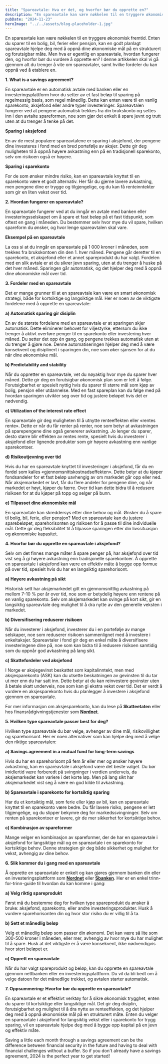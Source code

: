 ```yaml
---
title: "Spareavtale: Hva er det, og hvorfor bør du opprette en?"
description: "En spareavtale kan være nøkkelen til en tryggere økonomisk fremtid. Enten du sparer til en bolig, bil, ferier eller pensjon, kan en godt planlagt spareavtale hjelpe deg med å oppnå dine økonomiske mål på en strukturert og forutsigbar måte. Men hva er egentlig en spareavtale, hvordan fungerer den, og hvorfor bør du vurdere å opprette &#8230; Read more"
pubDate: "2024-11-23"
heroImage: "../../assets/blog-placeholder-1.jpg"
---
```


En spareavtale kan være nøkkelen til en tryggere økonomisk fremtid. Enten du sparer til en bolig, bil, ferier eller pensjon, kan en godt planlagt spareavtale hjelpe deg med å oppnå dine økonomiske mål på en strukturert og forutsigbar måte. Men hva er egentlig en spareavtale, hvordan fungerer den, og hvorfor bør du vurdere å opprette en? I denne artikkelen skal vi gå gjennom alt du trenger å vite om spareavtaler, samt hvilke fordeler du kan oppnå ved å etablere en.

**1. What is a savings agreement?**

En spareavtale er en automatisk avtale med banken eller en investeringsplattform hvor du setter av et fast beløp til sparing på regelmessig basis, som regel månedlig. Dette kan enten være til en vanlig sparekonto, aksjefond eller andre typer investeringer. Spareavtalen fungerer ved at pengene automatisk trekkes fra din brukskonto og settes inn i den avtalte spareformen, noe som gjør det enkelt å spare jevnt og trutt uten at du trenger å tenke på det.

**Sparing i aksjefond**

En av de mest populære spareavtalene er sparing i aksjefond, der pengene dine investeres i fond med en bred portefølje av aksjer. Dette gir deg muligheten til å oppnå høyere avkastning enn på en tradisjonell sparekonto, selv om risikoen også er høyere.

**Sparing i sparekonto**

For de som ønsker mindre risiko, kan en spareavtale knyttet til en sparekonto være et godt alternativ. Her får du gjerne lavere avkastning, men pengene dine er trygge og tilgjengelige, og du kan få renteinntekter som gir en liten vekst over tid.

**2. Hvordan fungerer en spareavtale?**

En spareavtale fungerer ved at du inngår en avtale med banken eller investeringsselskapet om å spare et fast beløp på et fast tidspunkt, som oftest en gang i måneden. Du bestemmer selv hvor mye du vil spare, hvilken spareform du ønsker, og hvor lenge spareavtalen skal vare.

**Eksempel på en spareavtale**

La oss si at du inngår en spareavtale på 1 000 kroner i måneden, som trekkes fra brukskontoen din den 1. hver måned. Pengene går deretter til en sparekonto, et aksjefond eller et annet spareprodukt du har valgt. Fordelen med en slik avtale er at du sikrer jevn sparing, uten at du trenger å huske på det hver måned. Sparingen går automatisk, og det hjelper deg med å oppnå dine økonomiske mål over tid.

**3. Fordeler med en spareavtale**

Det er mange grunner til at en spareavtale kan være en smart økonomisk strategi, både for kortsiktige og langsiktige mål. Her er noen av de viktigste fordelene med å opprette en spareavtale:

**a) Automatisk sparing gir disiplin**

En av de største fordelene med en spareavtale er at sparingen skjer automatisk. Dette eliminerer behovet for viljestyrke, ettersom du ikke trenger å aktivt overføre penger til en sparekonto eller investering hver måned. Du setter det opp én gang, og pengene trekkes automatisk uten at du trenger å gjøre noe. Denne automatiseringen hjelper deg med å være konsekvent og disiplinert i sparingen din, noe som øker sjansen for at du når dine økonomiske mål.

**b) Predictability and stability**

Når du oppretter en spareavtale, vet du nøyaktig hvor mye du sparer hver måned. Dette gir deg en forutsigbar økonomisk plan som er lett å følge. Forutsigbarhet er spesielt nyttig hvis du sparer til større mål som kjøp av bolig, pensjon eller utdannelse. Med en fast spareplan kan du følge med på hvordan sparingen utvikler seg over tid og justere beløpet hvis det er nødvendig.

**c) Utilization of the interest rate effect**

En spareavtale gir deg muligheten til å utnytte renteeffekten eller «rentes rente». Dette er når du får renter på renter, noe som betyr at avkastningen på sparepengene dine også genererer avkastning. Jo lenger du sparer, desto større blir effekten av rentes rente, spesielt hvis du investerer i aksjefond eller lignende produkter som gir høyere avkastning enn vanlige sparekontoer.

**d) Risikoutjevning over tid**

Hvis du har en spareavtale knyttet til investeringer i aksjefond, får du en fordel som kalles «gjennomsnittskostnadseffekten». Dette betyr at du kjøper fondsandeler for et fast beløp uavhengig av om markedet går opp eller ned. Når aksjemarkedet er lavt, får du flere andeler for pengene dine, og når markedet er høyt, kjøper du færre. Over tid kan dette bidra til å redusere risikoen for at du kjøper på topp og selger på bunn.

**e) Tilpasset dine økonomiske mål**

En spareavtale kan skreddersys etter dine behov og mål. Ønsker du å spare til bolig, bil, ferie, eller pensjon? Med en spareavtale kan du justere sparebeløpet, sparehorisonten og risikoen for å passe til dine individuelle mål. Dette gir deg fleksibilitet til å tilpasse sparingen etter din livssituasjon og økonomiske kapasitet.

**4. Hvorfor bør du opprette en spareavtale i aksjefond?**

Selv om det finnes mange måter å spare penger på, har aksjefond over tid vist seg å gi høyere avkastning enn tradisjonelle sparekontoer. Å opprette en spareavtale i aksjefond kan være en effektiv måte å bygge opp formue på over tid, spesielt hvis du har en langsiktig sparehorisont.

**a) Høyere avkastning på sikt**

Historisk sett har aksjemarkedet gitt en gjennomsnittlig avkastning på mellom 7-10 % per år over tid, noe som er betydelig høyere enn rentene på en vanlig sparekonto. Selv om aksjemarkedet kan svinge på kort sikt, gir en langsiktig spareavtale deg mulighet til å dra nytte av den generelle veksten i markedet.

**b) Diversifisering reduserer risikoen**

Når du investerer i aksjefond, investerer du i en portefølje av mange selskaper, noe som reduserer risikoen sammenlignet med å investere i enkeltaksjer. Spareavtaler i fond gir deg en enkel måte å diversifisere investeringene dine på, noe som kan bidra til å redusere risikoen samtidig som du oppnår god avkastning på lang sikt.

**c) Skattefordeler ved aksjefond**

I Norge er aksjegevinst beskattet som kapitalinntekt, men med aksjesparekonto (ASK) kan du utsette beskatningen av gevinsten til du tar ut mer enn du har satt inn. Dette betyr at du kan reinvestere gevinster uten å betale skatt underveis, noe som kan gi ekstra vekst over tid. Det er verdt å vurdere en aksjesparekonto hvis du planlegger å investere i aksjefond gjennom en spareavtale.

For mer informasjon om aksjesparekonto, kan du lese på **Skatteetaten** eller hos finansrådgivningstjenester som **[Nordnet](https://www.nordnet.no)**.

**5. Hvilken type spareavtale passer best for deg?**

Hvilken type spareavtale du bør velge, avhenger av dine mål, risikovillighet og sparehorisont. Her er noen alternativer som kan hjelpe deg med å velge den riktige spareavtalen:

**a) Savings agreement in a mutual fund for long-term savings**

Hvis du har en sparehorisont på fem år eller mer og ønsker høyere avkastning, kan en spareavtale i aksjefond være det beste valget. Du bør imidlertid være forberedt på svingninger i verdien underveis, da aksjemarkedet kan variere i det korte løp. Men på lang sikt har aksjemarkedet vist seg å være en god kilde til avkastning.

**b) Spareavtale i sparekonto for kortsiktig sparing**

Har du et kortsiktig mål, som ferie eller kjøp av bil, kan en spareavtale knyttet til en sparekonto være bedre. Du får lavere risiko, pengene er lett tilgjengelige, og du slipper bekymre deg for markedssvingninger. Selv om renten på sparekontoer er lavere, gir de mer sikkerhet for kortsiktige behov.

**c) Kombinasjon av spareformer**

Mange velger en kombinasjon av spareformer, der de har en spareavtale i aksjefond for langsiktige mål og en spareavtale i en sparekonto for kortsiktige behov. Denne strategien gir deg både sikkerhet og mulighet for vekst, avhengig av dine behov.

**6. Slik kommer du i gang med en spareavtale**

Å opprette en spareavtale er enkelt og kan gjøres gjennom banken din eller en investeringsplattform som **[Nordnet](https://www.nordnet.no)** eller **[Sbanken](https://www.sbanken.no)**. Her er en enkel trinn-for-trinn-guide til hvordan du kan komme i gang:

**a) Velg riktig spareprodukt**

Først må du bestemme deg for hvilken type spareprodukt du ønsker å bruke: aksjefond, sparekonto, eller andre investeringsprodukter. Husk å vurdere sparehorisonten din og hvor stor risiko du er villig til å ta.

**b) Sett et månedlig beløp**

Velg et månedlig beløp som passer din økonomi. Det kan være så lite som 300-500 kroner i måneden, eller mer, avhengig av hvor mye du har mulighet til å spare. Husk at det viktigste er å være konsekvent, ikke nødvendigvis hvor stort beløpet er.

**c) Opprett en spareavtale**

Når du har valgt spareprodukt og beløp, kan du opprette en spareavtale gjennom nettbanken eller en investeringsplattform. Du vil da bli bedt om å velge datoen for det månedlige trekket, og avtalen starter automatisk.

**7. Oppsummering: Hvorfor bør du opprette en spareavtale?**

En spareavtale er et effektivt verktøy for å sikre økonomisk trygghet, enten du sparer til kortsiktige eller langsiktige mål. Det gir deg disiplin, forutsigbarhet og mulighet til å dra nytte av renteeffekten, og det hjelper deg med å oppnå økonomiske mål på en strukturert måte. Enten du velger en spareavtale i aksjefond for langsiktig vekst eller i sparekonto for trygg sparing, vil en spareavtale hjelpe deg med å bygge opp kapital på en jevn og effektiv måte.

Saving a little each month through a savings agreement can be the difference between financial security in the future and having to deal with financial challenges without a buffer. So if you don't already have a savings agreement, 2024 is the perfect year to get started!
